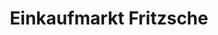 ---
title: "Einkaufmarkt Fritzsche"
url: /pockau-lengefeld/einkaufmarkt-fritzsche/
shop: Supermarkt
---